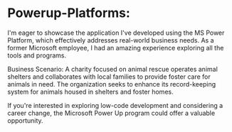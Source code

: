 # Powerup-Platforms: 

I'm eager to showcase the application I've developed using the MS Power Platform, which effectively addresses real-world business needs.
As a former Microsoft employee, I had an amazing experience exploring all the tools and programs. 

Business Scenario: A charity focused on animal rescue operates animal shelters and collaborates with local families to provide foster care for animals in need. The organization seeks to enhance its record-keeping system for animals housed in shelters and foster homes.

If you're interested in exploring low-code development and considering a career change, the Microsoft Power Up program could offer a valuable opportunity.

